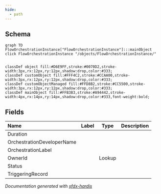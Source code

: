 ```yaml
---
hide:
  - path
---
```



## Schema

```mermaid
graph TD
FlowOrchestrationInstance["FlowOrchestrationInstance"]:::mainObject
click FlowOrchestrationInstance "/objects/FlowOrchestrationInstance/"


classDef object fill:#D6E9FF,stroke:#0070D2,stroke-width:3px,rx:12px,ry:12px,shadow:drop,color:#333;
classDef customObject fill:#FFF4C2,stroke:#CCAA00,stroke-width:3px,rx:12px,ry:12px,shadow:drop,color:#333;
classDef customObjectManaged fill:#FFD8B2,stroke:#CC5500,stroke-width:3px,rx:12px,ry:12px,shadow:drop,color:#333;
classDef mainObject fill:#FFB3B3,stroke:#A94442,stroke-width:4px,rx:14px,ry:14px,shadow:drop,color:#333,font-weight:bold;

```


<!-- Object description -->

## Fields

| Name      | Label | Type | Description |
| :-------- | :---- | :--: | :---------- | 
| Duration |  |  | <!-- --> |
| OrchestrationDeveloperName |  |  | <!-- --> |
| OrchestrationLabel |  |  | <!-- --> |
| OwnerId |  | Lookup | <!-- --> |
| Status |  |  | <!-- --> |
| TriggeringRecord |  |  | <!-- --> |








_Documentation generated with [sfdx-hardis](https://sfdx-hardis.cloudity.com)_
